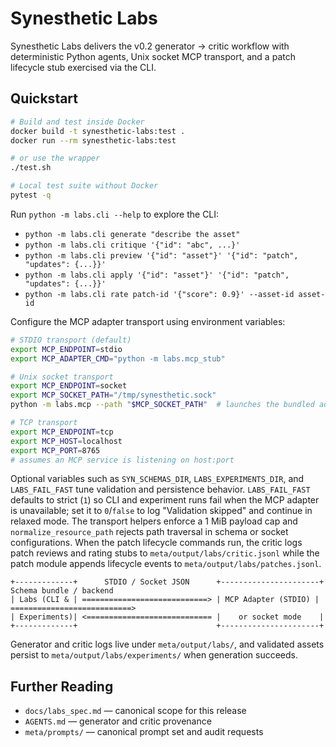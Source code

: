 # Synesthetic Labs

Synesthetic Labs delivers the v0.2 generator → critic workflow with deterministic Python agents, Unix socket MCP transport, and a patch lifecycle stub exercised via the CLI.

## Quickstart

```bash
# Build and test inside Docker
docker build -t synesthetic-labs:test .
docker run --rm synesthetic-labs:test

# or use the wrapper
./test.sh

# Local test suite without Docker
pytest -q
```

Run `python -m labs.cli --help` to explore the CLI:

* `python -m labs.cli generate "describe the asset"`
* `python -m labs.cli critique '{"id": "abc", ...}'`
* `python -m labs.cli preview '{"id": "asset"}' '{"id": "patch", "updates": {...}}'`
* `python -m labs.cli apply '{"id": "asset"}' '{"id": "patch", "updates": {...}}'`
* `python -m labs.cli rate patch-id '{"score": 0.9}' --asset-id asset-id`

Configure the MCP adapter transport using environment variables:

```bash
# STDIO transport (default)
export MCP_ENDPOINT=stdio
export MCP_ADAPTER_CMD="python -m labs.mcp_stub"

# Unix socket transport
export MCP_ENDPOINT=socket
export MCP_SOCKET_PATH="/tmp/synesthetic.sock"
python -m labs.mcp --path "$MCP_SOCKET_PATH"  # launches the bundled adapter once

# TCP transport
export MCP_ENDPOINT=tcp
export MCP_HOST=localhost
export MCP_PORT=8765
# assumes an MCP service is listening on host:port
```

Optional variables such as `SYN_SCHEMAS_DIR`, `LABS_EXPERIMENTS_DIR`, and
`LABS_FAIL_FAST` tune validation and persistence behavior. `LABS_FAIL_FAST`
defaults to strict (`1`) so CLI and experiment runs fail when the MCP adapter
is unavailable; set it to `0`/`false` to log "Validation skipped" and continue
in relaxed mode. The transport helpers enforce a 1 MiB payload cap and
`normalize_resource_path` rejects path traversal in schema or socket
configurations. When the patch lifecycle commands run, the critic logs patch
reviews and rating stubs to `meta/output/labs/critic.jsonl` while the patch
module appends lifecycle events to `meta/output/labs/patches.jsonl`.

```text
+-------------+      STDIO / Socket JSON      +----------------------+      Schema bundle / backend
| Labs (CLI & | ============================> | MCP Adapter (STDIO) | ===========================>
| Experiments)| <============================ |    or socket mode    |
+-------------+                               +----------------------+
```

Generator and critic logs live under `meta/output/labs/`, and validated assets
persist to `meta/output/labs/experiments/` when generation succeeds.

## Further Reading

* `docs/labs_spec.md` — canonical scope for this release
* `AGENTS.md` — generator and critic provenance
* `meta/prompts/` — canonical prompt set and audit requests

